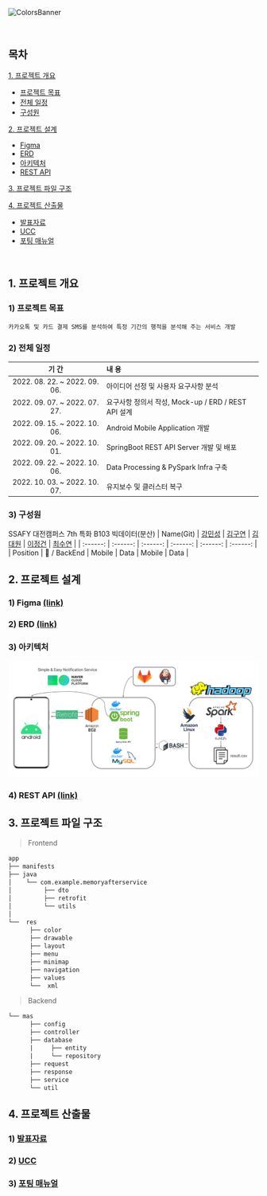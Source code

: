 ![ColorsBanner](README-asset/colors-banner.png)

<br>

## 목차
[1. 프로젝트 개요](#1-프로젝트-개요)
- [프로젝트 목표](#1-프로젝트-목표)
- [전체 일정](#2-전체-일정)
- [구성원](#3-구성원)


[2. 프로젝트 설계](#2-프로젝트-설계)
- [Figma](#1-figma)
- [ERD](#2-erd-link)
- [아키텍처](#3-아키텍처)
- [REST API](#4-rest-api-link)

[3. 프로젝트 파일 구조](#3-프로젝트-파일-구조)


[4. 프로젝트 산출물](#4-프로젝트-산출물)
  - [발표자료](#1-발표자료)
  - [UCC](#2-ucc)
  - [포팅 매뉴얼](#3-포팅-매뉴얼)

<br>

## 1. 프로젝트 개요
  ### 1) 프로젝트 목표
    카카오톡 및 카드 결제 SMS를 분석하여 특정 기간의 행적을 분석해 주는 서비스 개발
  ### 2) 전체 일정
  | 기 간 | 내 용 |
  | :---: | :--- |
  | 2022. 08. 22. ~ 2022. 09. 06. | 아이디어 선정 및 사용자 요구사항 분석 |
  | 2022. 09. 07. ~ 2022. 07. 27. | 요구사항 정의서 작성, Mock-up / ERD / REST API 설계 |
  | 2022. 09. 15. ~ 2022. 10. 06. | Android Mobile Application 개발 |
  | 2022. 09. 20. ~ 2022. 10. 01. | SpringBoot REST API Server 개발 및 배포|
  | 2022. 09. 22. ~ 2022. 10. 06. | Data Processing & PySpark Infra 구축 |
  | 2022. 10. 03. ~ 2022. 10. 07. | 유지보수 및 클러스터 복구 |
  ### 3) 구성원
  SSAFY 대전캠퍼스 7th 특화 B103 빅데이터(분산)
  |   Name(Git)   | [강민성](https://github.com/pfcskms1997/) | [김구연](https://github.com/guyontop) | [김대원](https://github.com/Wondae-code) | [이정건](https://github.com/trifoliateorange) | [최수연](https://github.com/sc-choi2022) |
  | :------: | :------: | :------: | :------: | :------: | :------: |
  | Position | :crown: / BackEnd | Mobile | Data | Mobile | Data |

## 2. 프로젝트 설계
   ### 1) Figma [(link)](https://www.figma.com/file/LvrAoMzdEhUhPH0OxJWI1r/MAS?node-id=253%3A139)
   ### 2) ERD [(link)](README-asset/erd.png)
   ### 3) 아키텍처
   ![architecture](README-asset/architecture.png)
   ### 4) REST API [(link)](README-asset/rest-api-docs.pdf)
     

## 3. 프로젝트 파일 구조
 >  Frontend
```
app
├── manifests
├── java
│    └── com.example.memoryafterservice
│         ├── dto
│         ├── retrofit
│         └── utils
│    
└──  res
      ├── color
      ├── drawable
      ├── layout
      ├── menu
      ├── minimap
      ├── navigation
      ├── values
      └──  xml
```


> Backend
```
└── mas
      ├── config
      ├── controller
      ├── database
      |     ├── entity
      |     └── repository
      ├── request
      ├── response
      ├── service
      └── util
```
## 4. 프로젝트 산출물
  ### 1) [발표자료](exec/발표자료.pptx)
  ### 2) [UCC](http://www.youtube.com)
  ### 3) [포팅 매뉴얼](exec/포팅매뉴얼.pdf)